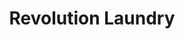 ---
title: "Revolution Laundry"
url: /celbridge/revolution-laundry-shackleton-road/
shop: Wäscherei
---